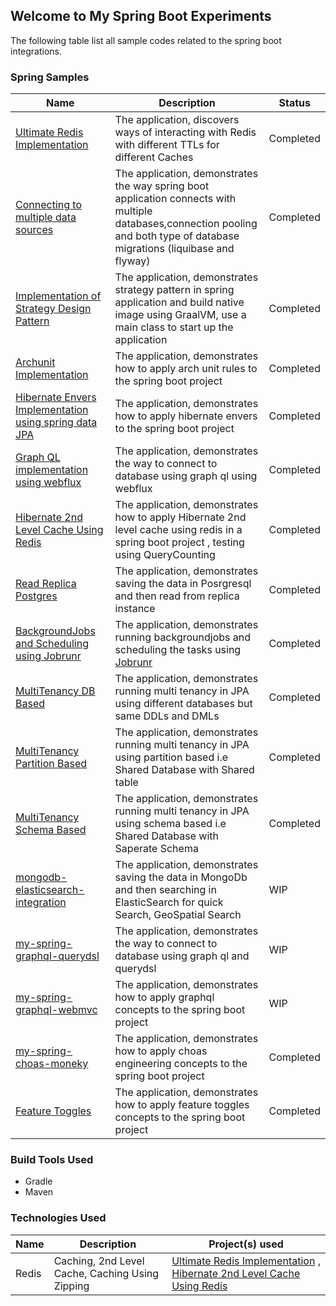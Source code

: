 ## Welcome to My Spring Boot Experiments


The following table list all sample codes related to the spring boot integrations.

### Spring Samples


| Name                                                                                                                                                  | Description 		                                                                                                                                                                | Status 		 |
|-------------------------------------------------------------------------------------------------------------------------------------------------------|-------------------------------------------------------------------------------------------------------------------------------------------------------------------------------|-----------|
| [Ultimate Redis Implementation](../main/spring-boot-ultimate-redis)       | The application, discovers ways of interacting with Redis with different TTLs for different Caches                                                                            | Completed |
| [Connecting to multiple data sources](../main/spring-boot-multipledatasources)                     | The application, demonstrates the way spring boot application connects with multiple databases,connection pooling and both type of database migrations (liquibase and flyway) | Completed |
| [Implementation of Strategy Design Pattern](../main/spring-boot-strategy-plugin)                   | The application, demonstrates strategy pattern in spring application and build native image using GraalVM, use a main class to start up the application                       | Completed |
| [Archunit Implementation](../main/spring-boot-api-archunit-sample)                                        | The application, demonstrates how to apply arch unit rules to the spring boot project                                                                                         | Completed |
| [Hibernate Envers Implementation using spring data JPA](../main/spring-boot-data-envers-sample) | The application, demonstrates how to apply hibernate envers to the spring boot project                                                                                        | Completed |
| [Graph QL implementation using webflux](../main/spring-boot-graphql-webflux)             | The application, demonstrates the way to connect to database using graph ql using webflux                                                                                     | Completed |
| [Hibernate 2nd Level Cache Using Redis](../main/spring-boot-hibernate2ndlevelcache-sample)      | The application, demonstrates how to apply Hibernate 2nd level cache using redis in a spring boot project , testing using QueryCounting                                       | Completed |
| [Read Replica Postgres](../main/spring-boot-read-replica-postgresql)                             | The application, demonstrates saving the data in Posrgresql and then read from replica instance                                                                               | Completed |
| [BackgroundJobs and Scheduling using Jobrunr](../main/spring-boot-jobrunr-sample)                           | The application, demonstrates running backgroundjobs and scheduling the tasks using [Jobrunr](https://www.jobrunr.io/en/)                                                                              | Completed |
| [MultiTenancy DB Based](../main/spring-boot-jpa-multitenancy/db)                           | The application, demonstrates running multi tenancy in JPA using different databases but same DDLs and DMLs                                                                             | Completed |
| [MultiTenancy Partition Based](../main/spring-boot-jpa-multitenancy/partition)                           | The application, demonstrates running multi tenancy in JPA using partition based i.e Shared Database with Shared table                                                                            | Completed |
| [MultiTenancy Schema Based](../main/spring-boot-jpa-multitenancy/schema)                           | The application, demonstrates running multi tenancy in JPA using schema based i.e Shared Database with Saperate Schema                                                                             | Completed |
| [mongodb-elasticsearch-integration](../main/spring-boot-mongodb-elasticsearch)         | The application, demonstrates saving the data in MongoDb and then searching in ElasticSearch for quick Search, GeoSpatial Search                                              | WIP       |
| [my-spring-graphql-querydsl](../main/my-spring-graphql-querydsl)                       | The application, demonstrates the way to connect to database using graph ql and querydsl                                                                                      | WIP       |
| [my-spring-graphql-webmvc](../main/my-spring-graphql-webmvc)                           | The application, demonstrates how to apply graphql concepts to the spring boot project                                                                                        | WIP       |
| [my-spring-choas-moneky](../main/spring-boot-choas-monkey)                               | The application, demonstrates how to apply choas engineering concepts to the spring boot project                                                                              | Completed       |
| [Feature Toggles](../main/spring-boot-togglz-sample)                                          | The application, demonstrates how to apply feature toggles concepts to the spring boot project                                                                                | Completed       |


### Build Tools Used

* Gradle
* Maven

### Technologies Used

| Name  | Description 		                                  | Project(s) used 		                                                                                                                                                                                                                                                                                 |
|-------|-------------------------------------------------|----------------------------------------------------------------------------------------------------------------------------------------------------------------------------------------------------------------------------------------------------------------------------------------------------|
| Redis | Caching, 2nd Level Cache, Caching Using Zipping | [Ultimate Redis Implementation](../main/spring-boot-ultimate-redis#ultimate-redis-boot) , [Hibernate 2nd Level Cache Using Redis](../main/spring-boot-hibernate2ndlevelcache-sample) |
